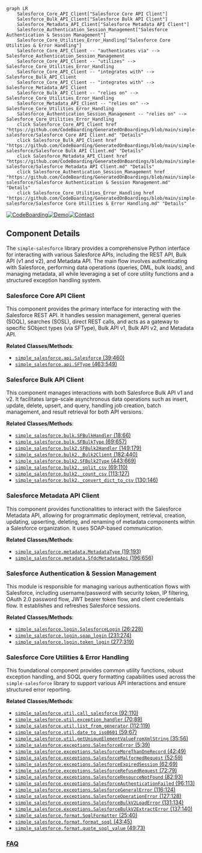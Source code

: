 ```mermaid
graph LR
    Salesforce_Core_API_Client["Salesforce Core API Client"]
    Salesforce_Bulk_API_Client["Salesforce Bulk API Client"]
    Salesforce_Metadata_API_Client["Salesforce Metadata API Client"]
    Salesforce_Authentication_Session_Management["Salesforce Authentication & Session Management"]
    Salesforce_Core_Utilities_Error_Handling["Salesforce Core Utilities & Error Handling"]
    Salesforce_Core_API_Client -- "authenticates via" --> Salesforce_Authentication_Session_Management
    Salesforce_Core_API_Client -- "utilizes" --> Salesforce_Core_Utilities_Error_Handling
    Salesforce_Core_API_Client -- "integrates with" --> Salesforce_Bulk_API_Client
    Salesforce_Core_API_Client -- "integrates with" --> Salesforce_Metadata_API_Client
    Salesforce_Bulk_API_Client -- "relies on" --> Salesforce_Core_Utilities_Error_Handling
    Salesforce_Metadata_API_Client -- "relies on" --> Salesforce_Core_Utilities_Error_Handling
    Salesforce_Authentication_Session_Management -- "relies on" --> Salesforce_Core_Utilities_Error_Handling
    click Salesforce_Core_API_Client href "https://github.com/CodeBoarding/GeneratedOnBoardings/blob/main/simple-salesforce/Salesforce Core API Client.md" "Details"
    click Salesforce_Bulk_API_Client href "https://github.com/CodeBoarding/GeneratedOnBoardings/blob/main/simple-salesforce/Salesforce Bulk API Client.md" "Details"
    click Salesforce_Metadata_API_Client href "https://github.com/CodeBoarding/GeneratedOnBoardings/blob/main/simple-salesforce/Salesforce Metadata API Client.md" "Details"
    click Salesforce_Authentication_Session_Management href "https://github.com/CodeBoarding/GeneratedOnBoardings/blob/main/simple-salesforce/Salesforce Authentication & Session Management.md" "Details"
    click Salesforce_Core_Utilities_Error_Handling href "https://github.com/CodeBoarding/GeneratedOnBoardings/blob/main/simple-salesforce/Salesforce Core Utilities & Error Handling.md" "Details"
```
[![CodeBoarding](https://img.shields.io/badge/Generated%20by-CodeBoarding-9cf?style=flat-square)](https://github.com/CodeBoarding/GeneratedOnBoardings)[![Demo](https://img.shields.io/badge/Try%20our-Demo-blue?style=flat-square)](https://www.codeboarding.org/demo)[![Contact](https://img.shields.io/badge/Contact%20us%20-%20contact@codeboarding.org-lightgrey?style=flat-square)](mailto:contact@codeboarding.org)

## Component Details

The `simple-salesforce` library provides a comprehensive Python interface for interacting with various Salesforce APIs, including the REST API, Bulk API (v1 and v2), and Metadata API. The main flow involves authenticating with Salesforce, performing data operations (queries, DML, bulk loads), and managing metadata, all while leveraging a set of core utility functions and a structured exception handling system.

### Salesforce Core API Client
This component provides the primary interface for interacting with the Salesforce REST API. It handles session management, general queries (SOQL), searches (SOSL), direct REST calls, and acts as a gateway to specific SObject types (via SFType), Bulk API v1, Bulk API v2, and Metadata API.


**Related Classes/Methods**:

- <a href="https://github.com/simple-salesforce/simple-salesforce/blob/master/simple_salesforce/api.py#L39-L460" target="_blank" rel="noopener noreferrer">`simple_salesforce.api.Salesforce` (39:460)</a>
- <a href="https://github.com/simple-salesforce/simple-salesforce/blob/master/simple_salesforce/api.py#L463-L549" target="_blank" rel="noopener noreferrer">`simple_salesforce.api.SFType` (463:549)</a>


### Salesforce Bulk API Client
This component manages interactions with both Salesforce Bulk API v1 and v2. It facilitates large-scale asynchronous data operations such as insert, update, delete, upsert, and query, handling job creation, batch management, and result retrieval for both API versions.


**Related Classes/Methods**:

- <a href="https://github.com/simple-salesforce/simple-salesforce/blob/master/simple_salesforce/bulk.py#L18-L66" target="_blank" rel="noopener noreferrer">`simple_salesforce.bulk.SFBulkHandler` (18:66)</a>
- <a href="https://github.com/simple-salesforce/simple-salesforce/blob/master/simple_salesforce/bulk.py#L69-L657" target="_blank" rel="noopener noreferrer">`simple_salesforce.bulk.SFBulkType` (69:657)</a>
- <a href="https://github.com/simple-salesforce/simple-salesforce/blob/master/simple_salesforce/bulk2.py#L149-L179" target="_blank" rel="noopener noreferrer">`simple_salesforce.bulk2.SFBulk2Handler` (149:179)</a>
- <a href="https://github.com/simple-salesforce/simple-salesforce/blob/master/simple_salesforce/bulk2.py#L182-L440" target="_blank" rel="noopener noreferrer">`simple_salesforce.bulk2._Bulk2Client` (182:440)</a>
- <a href="https://github.com/simple-salesforce/simple-salesforce/blob/master/simple_salesforce/bulk2.py#L443-L669" target="_blank" rel="noopener noreferrer">`simple_salesforce.bulk2.SFBulk2Type` (443:669)</a>
- <a href="https://github.com/simple-salesforce/simple-salesforce/blob/master/simple_salesforce/bulk2.py#L69-L110" target="_blank" rel="noopener noreferrer">`simple_salesforce.bulk2._split_csv` (69:110)</a>
- <a href="https://github.com/simple-salesforce/simple-salesforce/blob/master/simple_salesforce/bulk2.py#L113-L127" target="_blank" rel="noopener noreferrer">`simple_salesforce.bulk2._count_csv` (113:127)</a>
- <a href="https://github.com/simple-salesforce/simple-salesforce/blob/master/simple_salesforce/bulk2.py#L130-L146" target="_blank" rel="noopener noreferrer">`simple_salesforce.bulk2._convert_dict_to_csv` (130:146)</a>


### Salesforce Metadata API Client
This component provides functionalities to interact with the Salesforce Metadata API, allowing for programmatic deployment, retrieval, creation, updating, upserting, deleting, and renaming of metadata components within a Salesforce organization. It uses SOAP-based communication.


**Related Classes/Methods**:

- <a href="https://github.com/simple-salesforce/simple-salesforce/blob/master/simple_salesforce/metadata.py#L19-L193" target="_blank" rel="noopener noreferrer">`simple_salesforce.metadata.MetadataType` (19:193)</a>
- <a href="https://github.com/simple-salesforce/simple-salesforce/blob/master/simple_salesforce/metadata.py#L196-L656" target="_blank" rel="noopener noreferrer">`simple_salesforce.metadata.SfdcMetadataApi` (196:656)</a>


### Salesforce Authentication & Session Management
This module is responsible for managing various authentication flows with Salesforce, including username/password with security token, IP filtering, OAuth 2.0 password flow, JWT bearer token flow, and client credentials flow. It establishes and refreshes Salesforce sessions.


**Related Classes/Methods**:

- <a href="https://github.com/simple-salesforce/simple-salesforce/blob/master/simple_salesforce/login.py#L26-L228" target="_blank" rel="noopener noreferrer">`simple_salesforce.login.SalesforceLogin` (26:228)</a>
- <a href="https://github.com/simple-salesforce/simple-salesforce/blob/master/simple_salesforce/login.py#L231-L274" target="_blank" rel="noopener noreferrer">`simple_salesforce.login.soap_login` (231:274)</a>
- <a href="https://github.com/simple-salesforce/simple-salesforce/blob/master/simple_salesforce/login.py#L277-L319" target="_blank" rel="noopener noreferrer">`simple_salesforce.login.token_login` (277:319)</a>


### Salesforce Core Utilities & Error Handling
This foundational component provides common utility functions, robust exception handling, and SOQL query formatting capabilities used across the `simple-salesforce` library to support various API interactions and ensure structured error reporting.


**Related Classes/Methods**:

- <a href="https://github.com/simple-salesforce/simple-salesforce/blob/master/simple_salesforce/util.py#L92-L110" target="_blank" rel="noopener noreferrer">`simple_salesforce.util.call_salesforce` (92:110)</a>
- <a href="https://github.com/simple-salesforce/simple-salesforce/blob/master/simple_salesforce/util.py#L70-L89" target="_blank" rel="noopener noreferrer">`simple_salesforce.util.exception_handler` (70:89)</a>
- <a href="https://github.com/simple-salesforce/simple-salesforce/blob/master/simple_salesforce/util.py#L112-L119" target="_blank" rel="noopener noreferrer">`simple_salesforce.util.list_from_generator` (112:119)</a>
- <a href="https://github.com/simple-salesforce/simple-salesforce/blob/master/simple_salesforce/util.py#L59-L67" target="_blank" rel="noopener noreferrer">`simple_salesforce.util.date_to_iso8601` (59:67)</a>
- <a href="https://github.com/simple-salesforce/simple-salesforce/blob/master/simple_salesforce/util.py#L35-L56" target="_blank" rel="noopener noreferrer">`simple_salesforce.util.getUniqueElementValueFromXmlString` (35:56)</a>
- <a href="https://github.com/simple-salesforce/simple-salesforce/blob/master/simple_salesforce/exceptions.py#L5-L39" target="_blank" rel="noopener noreferrer">`simple_salesforce.exceptions.SalesforceError` (5:39)</a>
- <a href="https://github.com/simple-salesforce/simple-salesforce/blob/master/simple_salesforce/exceptions.py#L42-L49" target="_blank" rel="noopener noreferrer">`simple_salesforce.exceptions.SalesforceMoreThanOneRecord` (42:49)</a>
- <a href="https://github.com/simple-salesforce/simple-salesforce/blob/master/simple_salesforce/exceptions.py#L52-L59" target="_blank" rel="noopener noreferrer">`simple_salesforce.exceptions.SalesforceMalformedRequest` (52:59)</a>
- <a href="https://github.com/simple-salesforce/simple-salesforce/blob/master/simple_salesforce/exceptions.py#L62-L69" target="_blank" rel="noopener noreferrer">`simple_salesforce.exceptions.SalesforceExpiredSession` (62:69)</a>
- <a href="https://github.com/simple-salesforce/simple-salesforce/blob/master/simple_salesforce/exceptions.py#L72-L79" target="_blank" rel="noopener noreferrer">`simple_salesforce.exceptions.SalesforceRefusedRequest` (72:79)</a>
- <a href="https://github.com/simple-salesforce/simple-salesforce/blob/master/simple_salesforce/exceptions.py#L82-L93" target="_blank" rel="noopener noreferrer">`simple_salesforce.exceptions.SalesforceResourceNotFound` (82:93)</a>
- <a href="https://github.com/simple-salesforce/simple-salesforce/blob/master/simple_salesforce/exceptions.py#L96-L113" target="_blank" rel="noopener noreferrer">`simple_salesforce.exceptions.SalesforceAuthenticationFailed` (96:113)</a>
- <a href="https://github.com/simple-salesforce/simple-salesforce/blob/master/simple_salesforce/exceptions.py#L116-L124" target="_blank" rel="noopener noreferrer">`simple_salesforce.exceptions.SalesforceGeneralError` (116:124)</a>
- <a href="https://github.com/simple-salesforce/simple-salesforce/blob/master/simple_salesforce/exceptions.py#L127-L128" target="_blank" rel="noopener noreferrer">`simple_salesforce.exceptions.SalesforceOperationError` (127:128)</a>
- <a href="https://github.com/simple-salesforce/simple-salesforce/blob/master/simple_salesforce/exceptions.py#L131-L134" target="_blank" rel="noopener noreferrer">`simple_salesforce.exceptions.SalesforceBulkV2LoadError` (131:134)</a>
- <a href="https://github.com/simple-salesforce/simple-salesforce/blob/master/simple_salesforce/exceptions.py#L137-L140" target="_blank" rel="noopener noreferrer">`simple_salesforce.exceptions.SalesforceBulkV2ExtractError` (137:140)</a>
- <a href="https://github.com/simple-salesforce/simple-salesforce/blob/master/simple_salesforce/format.py#L25-L40" target="_blank" rel="noopener noreferrer">`simple_salesforce.format.SoqlFormatter` (25:40)</a>
- <a href="https://github.com/simple-salesforce/simple-salesforce/blob/master/simple_salesforce/format.py#L43-L45" target="_blank" rel="noopener noreferrer">`simple_salesforce.format.format_soql` (43:45)</a>
- <a href="https://github.com/simple-salesforce/simple-salesforce/blob/master/simple_salesforce/format.py#L49-L73" target="_blank" rel="noopener noreferrer">`simple_salesforce.format.quote_soql_value` (49:73)</a>




### [FAQ](https://github.com/CodeBoarding/GeneratedOnBoardings/tree/main?tab=readme-ov-file#faq)